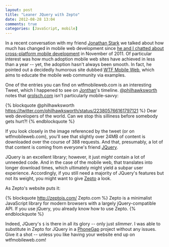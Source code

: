 ```yaml
---
layout: post
title: "Leaner JQuery with Zepto"
date: 2012-08-28 13:04
comments: true
categories: [JavaScript, mobile]
---
```


In a recent conversation with my friend [Jonathan Stark](http://jonathanstark.com/) we talked about how much has changed in mobile web development since [he and I chatted about cross-platform mobile development](http://www.ibm.com/developerworks/podcast/glover-stark-112911/index.html) in November of 2011. Of particular interest was how much adoption mobile web sites have achieved in less than a year -- yet, the adoption hasn't always been smooth. In fact, he pointed out a decidedly humorous site dubbed [WTF Mobile Web](http://wtfmobileweb.com/), which aims to educate the mobile web community via examples. 

One of the entries you can find on wtfmobileweb.com is an interesting Tweet, which I happened to see on [Jonthan](https://twitter.com/jonathanstark)'s timeline. [@philhawksworth](https://twitter.com/@philhawksworth) notes that [grolsch.com](http://grolsch.com/) isn't particularly mobile-savvy:

{% blockquote @philhawksworth https://twitter.com/philhawksworth/status/223805766161797121 %}
Dear web developers of the world. Can we stop this silliness before somebody gets hurt?! 
{% endblockquote %}

If you look closely in the image referenced by the tweet (or on wtfmobileweb.com), you'll see that slightly over 24MB of content is downloaded over the course of 388 requests. And that, presumably, a lot of that content is coming from everyone's friend [JQuery](http://jquery.com/). 

JQuery is an excellent library; however, it just _might_ contain a lot of unneeded code. And in the case of the mobile web, that translates into longer download times, which ultimately might yield a subpar user experience. Accordingly, if you still need a majority of JQuery's features but not its weight, you might want to give [Zepto](http://zeptojs.com/) a look.

As Zepto's website puts it:

{% blockquote http://zeptojs.com/ Zepto.com %}
Zepto is a minimalist JavaScript library for modern browsers with a largely jQuery-compatible API. If you use jQuery, you already know how to use Zepto.
{% endblockquote %}

Indeed, JQuery's `$` is there in all its glory -- only just _slimmer_. I was able to substitute in Zepto for JQuery in a [PhoneGap](https://github.com/aglover/caprice) project without any issues. Give it a shot -- unless you like having your website end up on wtfmobileweb.com! 